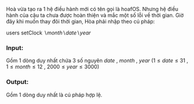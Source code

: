 Hoà vừa tạo ra 1 hệ điều hành mới có tên gọi là hoafOS. Nhưng hệ điều hành của cậu ta chưa được hoàn thiện và mắc một số lỗi về thời gian. Giờ đây khi muốn thay đôi thời gian, Hòa phải nhập theo cú pháp:

users setClock $\backslash$$month$$\backslash$$date$$\backslash$$year$

### Input:

Gồm 1 dòng duy nhất chứa 3 số nguyên $date$ , $month$ , $year$
($1\le date \le 31$ ,
$1\le month \le 12$ , 
$2000\le year \le 3000$)

### Output:

Gồm 1 dòng duy nhất là cú pháp hợp lệ.